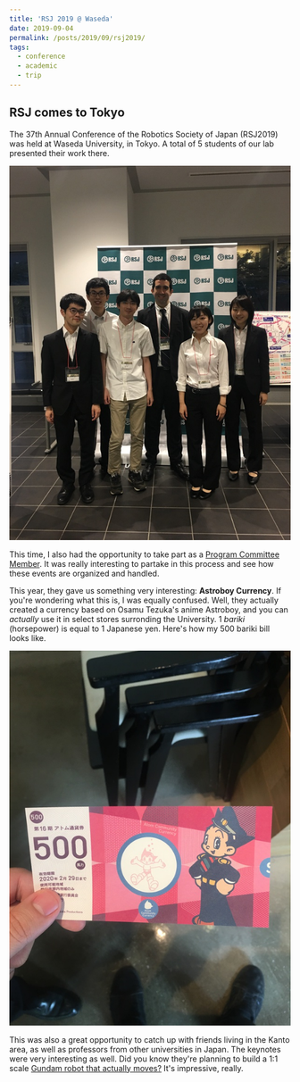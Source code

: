 ```yaml
---
title: 'RSJ 2019 @ Waseda'
date: 2019-09-04
permalink: /posts/2019/09/rsj2019/
tags:
  - conference
  - academic
  - trip
---
```


RSJ comes to Tokyo
------

The 37th Annual Conference of the Robotics Society of Japan (RSJ2019) was held at Waseda University, in Tokyo. A total of 5 students of our lab presented their work there. 

![RSJ 2019](/images/blog/2019/rsj2019.jpg)

This time, I also had the opportunity to take part as a [Program Committee Member](https://ac.rsj-web.org/2019/committee.html#main:~:text=Jose%20Salazar%EF%BC%88%E6%9D%B1%E5%8C%97%E5%A4%A7%E5%AD%A6%EF%BC%89). It was really interesting to partake in this process and see how these events are organized and handled. 

This year, they gave us something very interesting: **Astroboy Currency**. If you're wondering what this is, I was equally confused. Well, they actually created a currency based on Osamu Tezuka's anime Astroboy, and you can *actually* use it in select stores surronding the University. 1 *bariki* (horsepower) is equal to 1 Japanese yen. Here's how my 500 bariki bill looks like.

![500 HP](/images/blog/2019/atom.jpg)

This was also a great opportunity to catch up with friends living in the Kanto area, as well as professors from other universities in Japan. The keynotes were very interesting as well. Did you know they're planning to build a 1:1 scale [Gundam robot that actually moves?](https://gundam-challenge.com/en/) It's impressive, really. 


